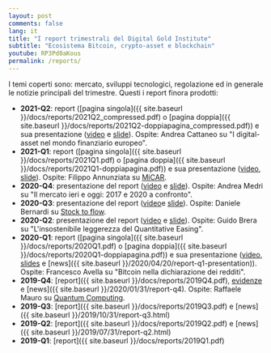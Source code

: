 ```yaml
---
layout: post
comments: false
lang: it
title: "I report trimestrali del Digital Gold Institute"
subtitle: "Ecosistema Bitcoin, crypto-asset e blockchain"
youtube: RP3Pd0aKous
permalink: /reports/
---
```


I temi coperti sono: mercato, sviluppi tecnologici, regolazione ed in generale le notizie principali del trimestre. Questi i report finora prodotti:

- **2021-Q2**:
  report ([pagina singola]({{ site.baseurl }}/docs/reports/2021Q2_compressed.pdf) o
  [pagina doppia]({{ site.baseurl }}/docs/reports/2021Q2-doppiapagina_compressed.pdf)) e
  sua presentazione
  ([video](https://youtu.be/RP3Pd0aKous)
  e
  [slide]({{site.baseurl}}/docs/reports/2021Q2-presentation.pdf)).
  Ospite: Andrea Cattaneo
  su "I digital-asset nel mondo finanziario europeo".
- **2021-Q1**:
  report ([pagina singola]({{ site.baseurl }}/docs/reports/2021Q1.pdf) o
  [pagina doppia]({{ site.baseurl }}/docs/reports/2021Q1-doppiapagina.pdf)) e
  sua presentazione
  ([video](https://www.youtube.com/watch?v=pgAlv1ufZdk&list=PLTLa2tRY91LLDuy9lg50Jf3iZaVOg3mkL&index=5), 
  [slide]({{site.baseurl}}/docs/reports/2021Q1-presentation.pdf)).
  Ospite: Filippo Annunziata
  su [MiCAR]({{site.baseurl}}/docs/reports/2021Q1-proposal-for-regulation-on-markets-in-crypto-assets.pdf).
- **2020-Q4**:
  presentazione del report
  ([video](https://www.youtube.com/watch?v=FWTKGh96BHQ&list=PLTLa2tRY91LLDuy9lg50Jf3iZaVOg3mkL&index=4)
  e
  [slide]({{site.baseurl}}/docs/reports/2020Q4-presentation.pdf)).
  Ospite: Andrea Medri
  su "Il mercato ieri e oggi: 2017 e 2020 a confronto".
- **2020-Q3**:
  presentazione del report
  ([video](https://www.youtube.com/watch?v=pyqumvWKBnE&list=PLTLa2tRY91LLDuy9lg50Jf3iZaVOg3mkL&index=3)e
  [slide]({{site.baseurl}}/docs/reports/2020Q3-presentation.pdf)).
  Ospite: Daniele Bernardi
  su [Stock to flow]({{site.baseurl}}/docs/reports/2020Q3-stock-to-flow.pdf).
- **2020-Q2**:
  presentazione del report
  ([video](https://www.youtube.com/watch?v=m1hoHLewIWo&list=PLTLa2tRY91LLDuy9lg50Jf3iZaVOg3mkL&index=2)
  e
  [slide]({{site.baseurl}}/docs/reports/2020Q2-presentation.pdf)).
  Ospite: Guido Brera
  su "L'insostenibile leggerezza del Quantitative Easing".
- **2020-Q1**:
  report ([pagina singola]({{ site.baseurl }}/docs/reports/2020Q1.pdf) o
  [pagina doppia]({{ site.baseurl }}/docs/reports/2020Q1-doppiapagina.pdf)) e
  sua presentazione
  ([video](https://www.youtube.com/watch?v=0dwp7j0Y2dI&list=PLTLa2tRY91LLDuy9lg50Jf3iZaVOg3mkL&index=1),
  [slides]({{site.baseurl}}/docs/reports/2020Q1-presentation.pdf)
  e
  [news]({{ site.baseurl }}/2020/04/20/report-q1-presentation)).
  Ospite: Francesco Avella
  su "Bitcoin nella dichiarazione dei redditi".
- **2019-Q4**:
  [report]({{ site.baseurl }}/docs/reports/2019Q4.pdf),
  [evidenze]({{site.baseurl}}/docs/reports/2019Q4-presentation.pdf)
  e
  [news]({{ site.baseurl }}/2020/01/31/report-q4).
  Ospite: Raffaele Mauro su
  [Quantum Computing]({{site.baseurl}}/docs/reports/2019Q4-quantumcumputing.pdf).
- **2019-Q3**: [report]({{ site.baseurl }}/docs/reports/2019Q3.pdf) e [news]({{ site.baseurl }}/2019/10/31/report-q3.html)
- **2019-Q2**: [report]({{ site.baseurl }}/docs/reports/2019Q2.pdf) e [news]({{ site.baseurl }}/2019/07/31/report-q2.html)
- **2019-Q1**: [report]({{ site.baseurl }}/docs/reports/2019Q1.pdf)

<!--Mailchimp popup form-->
<script type="text/javascript" src="//downloads.mailchimp.com/js/signup-forms/popup/unique-methods/embed.js" data-dojo-config="usePlainJson: true, isDebug: false">
</script>
<script type="text/javascript">window.dojoRequire(["mojo/signup-forms/Loader"], function(L) { L.start({"baseUrl":"mc.us4.list-manage.com","uuid":"e61e2ffe734da187ad3cc0576","lid":"3e07518ae3","uniqueMethods":true}) })
</script>

